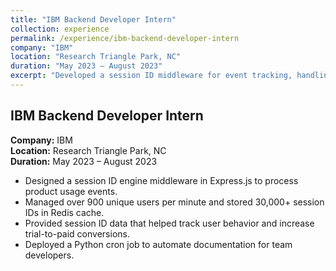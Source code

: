 ```yaml
---
title: "IBM Backend Developer Intern"
collection: experience
permalink: /experience/ibm-backend-developer-intern
company: "IBM"
location: "Research Triangle Park, NC"
duration: "May 2023 – August 2023"
excerpt: "Developed a session ID middleware for event tracking, handling 900+ users per minute."
---
```


## IBM Backend Developer Intern

**Company:** IBM  
**Location:** Research Triangle Park, NC  
**Duration:** May 2023 – August 2023

- Designed a session ID engine middleware in Express.js to process product usage events.
- Managed over 900 unique users per minute and stored 30,000+ session IDs in Redis cache.
- Provided session ID data that helped track user behavior and increase trial-to-paid conversions.
- Deployed a Python cron job to automate documentation for team developers.
